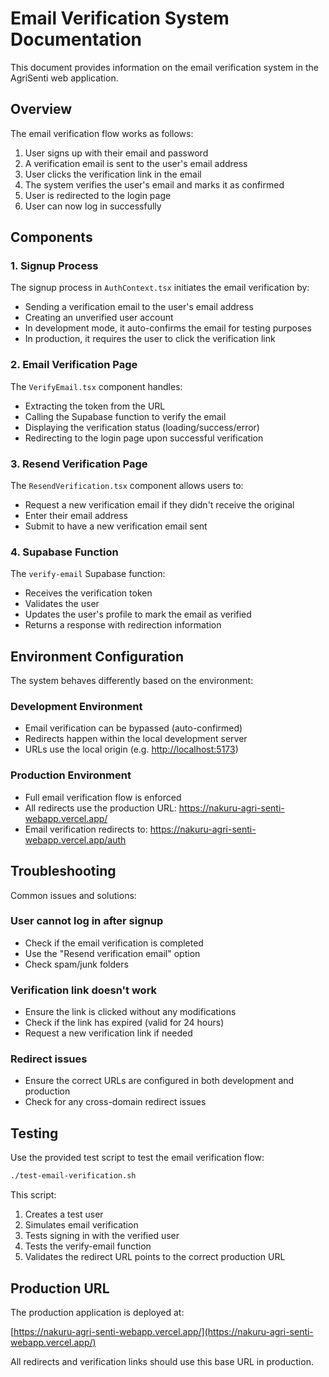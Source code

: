 # Email Verification System Documentation

This document provides information on the email verification system in the AgriSenti web application.

## Overview

The email verification flow works as follows:

1. User signs up with their email and password
2. A verification email is sent to the user's email address
3. User clicks the verification link in the email
4. The system verifies the user's email and marks it as confirmed
5. User is redirected to the login page
6. User can now log in successfully

## Components

### 1. Signup Process

The signup process in `AuthContext.tsx` initiates the email verification by:

- Sending a verification email to the user's email address
- Creating an unverified user account
- In development mode, it auto-confirms the email for testing purposes
- In production, it requires the user to click the verification link

### 2. Email Verification Page

The `VerifyEmail.tsx` component handles:

- Extracting the token from the URL
- Calling the Supabase function to verify the email
- Displaying the verification status (loading/success/error)
- Redirecting to the login page upon successful verification

### 3. Resend Verification Page

The `ResendVerification.tsx` component allows users to:

- Request a new verification email if they didn't receive the original
- Enter their email address
- Submit to have a new verification email sent

### 4. Supabase Function

The `verify-email` Supabase function:

- Receives the verification token
- Validates the user
- Updates the user's profile to mark the email as verified
- Returns a response with redirection information

## Environment Configuration

The system behaves differently based on the environment:

### Development Environment

- Email verification can be bypassed (auto-confirmed)
- Redirects happen within the local development server
- URLs use the local origin (e.g. <http://localhost:5173>)

### Production Environment

- Full email verification flow is enforced
- All redirects use the production URL: <https://nakuru-agri-senti-webapp.vercel.app/>
- Email verification redirects to: <https://nakuru-agri-senti-webapp.vercel.app/auth>

## Troubleshooting

Common issues and solutions:

### User cannot log in after signup

- Check if the email verification is completed
- Use the "Resend verification email" option
- Check spam/junk folders

### Verification link doesn't work

- Ensure the link is clicked without any modifications
- Check if the link has expired (valid for 24 hours)
- Request a new verification link if needed

### Redirect issues

- Ensure the correct URLs are configured in both development and production
- Check for any cross-domain redirect issues

## Testing

Use the provided test script to test the email verification flow:

```bash
./test-email-verification.sh
```

This script:

1. Creates a test user
2. Simulates email verification
3. Tests signing in with the verified user
4. Tests the verify-email function
5. Validates the redirect URL points to the correct production URL

## Production URL

The production application is deployed at:

[https://nakuru-agri-senti-webapp.vercel.app/](https://nakuru-agri-senti-webapp.vercel.app/)

All redirects and verification links should use this base URL in production.
